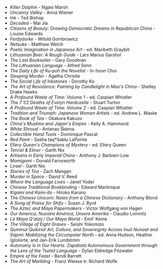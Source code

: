 * _Killer Dolphin_ - Ngaio Marsh
* _Uncanny Valley_ - Anna Wiener
* _Ink_ - Ted Bishop
* _Decoded_ - Mai Jia
* _Citizens of Beauty: Drawing Democratic Dreams in Republican China_ - Louise Edwards
* _Ferdydurke_ - Witold Gombrowicz
* _Netsuke_ - Matthew Welch
* _Poetic Imagination in Japanese Art_ - ed. Maribeth Graybill
* _Lithuanian Beer: A Rough Guide_ - Lars Marius Garshol
* _The Last Bookseller_ - Gary Goodman
* _The Lithuanian Language_ - Alfred Senn
* _The Daily Life of Ku-poh the Novelist_ - In-hoon Choi
* _Sleeping Murder_ - Agatha Christie
* _The Social Life of Inkstones_ - Dorothy Ko
* _The Art of Resistance: Painting by Candlelight in Mao's China_ - Shelley Drake Hawks
* _A Profound Waste of Time: Volume 1_ - ed. Caspian Whistler
* _The 7 1/2 Deaths of Evelyn Hardcastle_ - Stuart Turton
* _A Profound Waste of Time: Volume 2_ - ed. Caspian Whistler
* _Tradition and Triumph: Japanese Women Artists_ - ed. Andrew L. Maske
* _The Book of Tea_ - Okakura Kakuzo
* _China's Muslims and Japan's Empire_ - Kelly A. Hammond
* _White Shroud_ - Antanas Škėma
* _Collectible Hand Tools_ - Dominique Pascal
* _Red Paint_ - Sasha taqʷšəblu LaPointe
* _Ellery Queen's Champions of Mystery_ - ed. Ellery Queen
* _Terciel & Elinor_ - Garth Nix
* _Artisans in Early Imperial China_ - Anthony J. Barbieri-Low
* _Momigami_ - Donald Farnsworth
* _Lirael_ - Garth Nix
* _Stories of Tea_ - Zach Mangan
* _Murder in Space_ - David V. Reed
* _Where the Language Lives_ - Janet Yoder
* _Chinese Traditional Bookbinding_ - Edward Martinique
* _Kigami and Kami-ito_ - Hiroko Karuno
* _The Chinese Unicorn: Notes from a Chinese Dictionary_ - Anthony Blond
* _A Song of Praise for Shifu_ - Susan J. Byrd
* _The Aztec and Maya Papermakers_ - Victor Wolfgang von Hagen
* _Our America, Nuestra América, Unsere Amerika_ - Claudio Lomnitz
* _Le Maya Q'atzij / Our Maya World_ - Emil' Keme
* _The Village of Eight Graves_ - Seishi Yokomizo
* _Qummut Quikiria! Art, Culture, and Sovereignty Across Inuit Nunaat and Sápmi: Mobilizing the Circumpolar North_ - ed. Anna Hudson, Heather Igloliorte, and Jan-Erik Lundström
* _Autonomy Is in Our Hearts: Zapatista Autonomous Government through the Lens of the Tsotsil Language_ - Dylan Eldredge Fitzwater
* _Empire of the Feast_ - Bendi Barrett
* _The Art of Marbling_ - Franz Weisse tr. Richard Wolfe